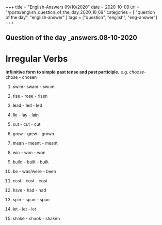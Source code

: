 +++
title = "English-Answers 09/10/2020"
date = 2020-10-09 
url = "/posts/english_question_of_the_day_2020_10_09"
categories = [ "question of the day", "english-answer" ]
tags = ["question", "english", "eng-answer"]
+++


## Question of the day _answers.08-10-2020
#  Irregular Verbs

**Infiinitive form to simple past tense and past participle.** e.g. *choose*- chose - chosen

1. swim- swam - swum

2. rise - rose - risen

3. lead - led - led

4. lie - lay - lain

5. cut - cut - cut

6. grow - grew - grown

7. mean - meant - meant

8. win - won - won

9. build - built - built

10. be - was/were - been

11. cost - cost - cost

12. have - had - had

13. spin - spun - spun

14. let - let - let

15. shake - shook - shaken


  












